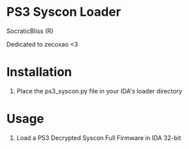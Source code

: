 # PS3 Syscon Loader

SocraticBliss (R)

Dedicated to zecoxao <3

# Installation
1) Place the ps3_syscon.py file in your IDA's loader directory

# Usage
1) Load a PS3 Decrypted Syscon Full Firmware in IDA 32-bit

